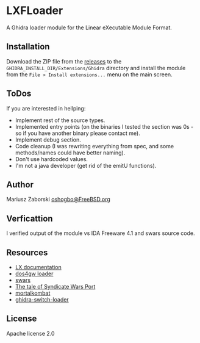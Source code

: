 # LXFLoader

A Ghidra loader module for the Linear eXecutable Module Format.

## Installation

Download the ZIP file from the [releases](https://github.com/oshogbo/ghidra-lx-loader/releases) to the `GHIDRA_INSTALL_DIR/Extensions/Ghidra` directory and install the module from the `File > Install extensions...` menu on the main screen.

## ToDos

If you are interested in hellping:
* Implement rest of the source types.
* Implemented entry points (on the binaries I tested the section was 0s - so if you have another binary please contact me).
* Implement debug section.
* Code cleanup (I was rewriting everything from spec, and some methods/names could have better naming).
* Don't use hardcoded values.
* I'm not a java developer (get rid of the emitU functions).

## Author

Mariusz Zaborski <oshogbo@FreeBSD.org>

## Verficattion

I verified output of the module vs IDA Freeware 4.1 and swars source code.

## Resources

* [LX documentation](http://www.textfiles.com/programming/FORMATS/lxexe.txt)
* [dos4gw loader](https://github.com/BoomerangDecompiler/boomerang/tree/next/loader/exe/dos4gw)
* [swars](http://swars.vexillium.org/)
* [The tale of Syndicate Wars Port](https://gynvael.coldwind.pl/?id=279)
* [mortalkombat](http://blog.rewolf.pl/blog/?p=1837)
* [ghidra-switch-loader](https://github.com/Adubbz/Ghidra-Switch-Loader/)

## License
Apache license 2.0
